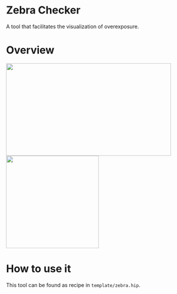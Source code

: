 # Zebra Checker
A tool that facilitates the visualization of overexposure.

# Overview
<img src="https://github.com/user-attachments/assets/069e09c8-28cf-478d-a955-6f018e5f7028" width="448" height="252"><br>
<img src="https://github.com/user-attachments/assets/4b1af54f-0e97-4a5d-aa77-c4cb9a95f239" width="252" height="252">

# How to use it
This tool can be found as recipe in `template/zebra.hip`.
